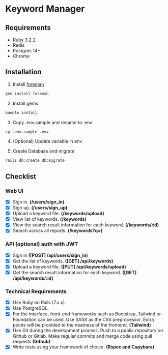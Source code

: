 # Keyword Manager

## Requirements

- Ruby 3.2.2
- Redis
- Postgres 14+
- Chrome

## Installation

1. Install [foreman](https://github.com/ddollar/foreman)

```sh
gem install foreman
```

2. Install gems

```sh
bundle install
```

3. Copy .env.sample and rename to .env

```sh
cp .env.sample .env
```

4. (Optional) Update variable in env

5. Create Database and migrate

```sh
rails db:create db:migrate
```

## Checklist

### Web UI

- [x] Sign in. **(/users/sign_in)**
- [x] Sign up. **(/users/sign_up)**
- [x] Upload a keyword file. **(/keywords/upload)**
- [x] View list of keywords. **(/keywords)**
- [x] View the search result information for each keyword. **(/keywords/:id)**
- [x] Search across all reports. **(/keywords?q=)**

### API (optional) auth with JWT

- [x] Sign in **([POST] /api/users/sign_in)**
- [x] Get the list of keywords. **([GET] /api/keywords)**
- [x] Upload a keyword file. **([PUT] /api/keywords/upload)**
- [x] Get the search result information for each keyword. **([GET] /api/keywords/:id)**

### Technical Requirements

- [x] Use Ruby on Rails (7.x.x).
- [x] Use PostgreSQL.
- [x] For the interface, front-end frameworks such as Bootstrap, Tailwind or Foundation can be used. Use SASS as the CSS preprocessor.
      Extra points will be provided to the neatness of the frontend. **(Tailwind)**
- [x] Use Git during the development process. Push to a public repository on Github or Gitlab. Make regular commits and merge code using pull requests **(Github)**
- [x] Write tests using your framework of choice. **(Rspec and Capybara)**
